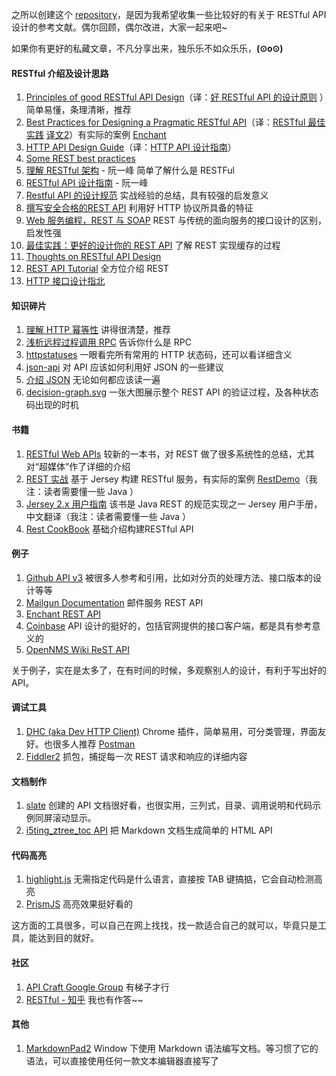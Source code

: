 之所以创建这个 [repository](https://github.com/aisuhua/restful-api-design-references)，是因为我希望收集一些比较好的有关于 RESTful API 设计的参考文献。偶尔回顾，偶尔改进，大家一起来吧~ 

如果你有更好的私藏文章，不凡分享出来，独乐乐不如众乐乐，**(⊙o⊙)**

#### RESTful 介绍及设计思路 ####

 1. [Principles of good RESTful API Design][1]（译：[好 RESTful API 的设计原则][2] ）简单易懂，条理清晰，推荐
 2. [Best Practices for Designing a Pragmatic RESTful API][3]（译：[RESTful 最佳实践][4] [译文2][5]）有实际的案例 [Enchant][6]
 3. [HTTP API Design Guide][7]（译：[HTTP API 设计指南][8]）
 4. [Some REST best practices][9] 
 5. [理解 RESTful 架构][10] - 阮一峰 简单了解什么是 RESTFul 
 6. [RESTful API 设计指南][11] - 阮一峰 
 7. [Restful API 的设计规范][12] 实战经验的总结，具有较强的启发意义
 8. [撰写安全合格的REST API][13] 利用好 HTTP 协议所具备的特征
 9. [Web 服务编程，REST 与 SOAP][14] REST 与传统的面向服务的接口设计的区别，启发性强
 10. [最佳实践：更好的设计你的 REST API][15] 了解 REST 实现缓存的过程
 11. [Thoughts on RESTful API Design][16]
 12. [REST API Tutorial][17] 全方位介绍 REST
 13. [HTTP 接口设计指北][18]

#### 知识碎片 ####

 1. [理解 HTTP 幂等性][19] 讲得很清楚，推荐
 2. [浅析远程过程调用 RPC][20] 告诉你什么是 RPC
 3. [httpstatuses][21] 一眼看完所有常用的 HTTP 状态码，还可以看详细含义
 4. [json-api][22] 对 API 应该如何利用好 JSON 的一些建议
 5. [介绍 JSON][23] 无论如何都应该读一遍
 6. [decision-graph.svg][24] 一张大图展示整个 REST API 的验证过程，及各种状态码出现的时机

#### 书籍 ####

 1. [RESTful Web APIs][25] 较新的一本书，对 REST 做了很多系统性的总结，尤其对“超媒体”作了详细的介绍
 2. [REST 实战][26] 基于 Jersey 构建 RESTful 服务，有实际的案例 [RestDemo][27]（我注：读者需要懂一些 Java ）
 3. [Jersey 2.x 用户指南][28] 该书是 Java REST 的规范实现之一 Jersey 用户手册，中文翻译（我注：读者需要懂一些 Java ）
 4. [Rest CookBook][29] 基础介绍构建RESTful API

#### 例子 ####

 1. [Github API v3][30] 被很多人参考和引用，比如对分页的处理方法、接口版本的设计等等
 2. [Mailgun Documentation][31] 邮件服务 REST API 
 3. [Enchant REST API][32]
 4. [Coinbase][33] API 设计的挺好的，包括官网提供的接口客户端，都是具有参考意义的
 5. [OpenNMS Wiki ReST API][34]

关于例子，实在是太多了，在有时间的时候，多观察别人的设计，有利于写出好的 API。

#### 调试工具 ####

 1. [DHC (aka Dev HTTP Client)][35] Chrome 插件，简单易用，可分类管理，界面友好。也很多人推荐 [Postman][36]
 2. [Fiddler2][37] 抓包，捕捉每一次 REST 请求和响应的详细内容

#### 文档制作 ####

 1. [slate][38] 创建的 API 文档很好看，也很实用，三列式，目录、调用说明和代码示例同屏滚动显示。
 2. [i5ting_ztree_toc API][39] 把 Markdown 文档生成简单的 HTML API

#### 代码高亮 ####

1. [highlight.js][40] 无需指定代码是什么语言，直接按 TAB 键搞掂，它会自动检测高亮
2. [PrismJS][41] 高亮效果挺好看的

这方面的工具很多，可以自己在网上找找，找一款适合自己的就可以，毕竟只是工具，能达到目的就好。

#### 社区 ####

 1. [API Craft Google Group][42] 有梯子才行
 2. [RESTful - 知乎][43] 我也有作答~~

#### 其他 ####
 1. [MarkdownPad2][44] Window 下使用 Markdown 语法编写文档。等习惯了它的语法，可以直接使用任何一款文本编辑器直接写了


  [1]: http://codeplanet.io/principles-good-restful-api-design/
  [2]: http://www.cnblogs.com/moonz-wu/p/4211626.html
  [3]: http://www.vinaysahni.com/best-practices-for-a-pragmatic-restful-api
  [4]: http://blog.jobbole.com/41233
  [5]: http://www.oschina.net/translate/best-practices-for-a-pragmatic-restful-api
  [6]: http://dev.enchant.com/api/v1
  [7]: https://github.com/interagent/http-api-design
  [8]: https://github.com/cocoajin/http-api-design-ZH_CN
  [9]: https://bourgeois.me/rest/
  [10]: http://www.ruanyifeng.com/blog/2011/09/restful.html
  [11]: http://www.ruanyifeng.com/blog/2014/05/restful_api.html
  [12]: http://novoland.github.io/%E8%AE%BE%E8%AE%A1/2015/08/17/Restful%20API%20%E7%9A%84%E8%AE%BE%E8%AE%A1%E8%A7%84%E8%8C%83.html
  [13]: http://zhuanlan.zhihu.com/prattle/20034107
  [14]: https://www.ibm.com/developerworks/cn/webservices/0907_rest_soap/
  [15]: http://www.ibm.com/developerworks/cn/web/1103_chenyan_restapi/
  [16]: https://restful-api-design.readthedocs.org/en/latest/
  [17]: http://www.restapitutorial.com/
  [18]: https://github.com/bolasblack/http-api-guide
  [19]: http://www.cnblogs.com/weidagang2046/archive/2011/06/04/2063696.html
  [20]: http://www.cppblog.com/jb8164/archive/2008/08/15/58949.html
  [21]: https://httpstatuses.com/
  [22]: http://jsonapi.org/
  [23]: http://www.json.org/json-zh.html
  [24]: http://clojure-liberator.github.io/liberator/doc/decisions.html
  [25]: http://www.amazon.cn/RESTful-Web-APIs%E4%B8%AD%E6%96%87%E7%89%88-%E4%BC%A6%E7%BA%B3%E5%BE%B7%C2%B7%E7%90%86%E6%9F%A5%E5%BE%B7%E6%A3%AE/dp/B00KWGEI64/
  [26]: https://github.com/waylau/rest-in-action
  [27]: https://github.com/waylau/RestDemo
  [28]: https://github.com/waylau/Jersey-2.x-User-Guide
  [29]: http://restcookbook.com/
  [30]: https://developer.github.com/v3/
  [31]: https://documentation.mailgun.com/
  [32]: http://dev.enchant.com/api/v1
  [33]: https://developers.coinbase.com/api/v2
  [34]: http://www.opennms.org/wiki/
  [35]: https://www.sprintapi.com/dhcs.html
  [36]: https://www.getpostman.com/
  [37]: http://www.telerik.com/fiddler
  [38]: https://github.com/tripit/slate
  [39]: https://github.com/i5ting/i5ting_ztree_toc
  [40]: https://highlightjs.org/
  [41]: https://github.com/PrismJS/prism
  [42]: https://groups.google.com/forum/?fromgroups#!forum/api-craft
  [43]: http://www.zhihu.com/topic/19579308/top-answers
  [44]: http://markdownpad.com/
